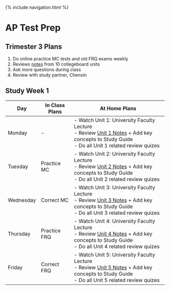 {% include navigation.html %}

# AP Test Prep

## Trimester 3 Plans
1. Do online practice MC tests and old FRQ exams weekly
2. Reviews [notes](https://docs.google.com/document/d/12T14sIPEiXjy65rX8DtlSmxvLnbbF8H3cUwP3p6MZOk/edit?usp=sharing) from 10 collegeboard units
3. Ask more questions during class
4. Review with study partner, Chenxin

## Study Week 1
| Day | In Class Plans | At Home Plans |
| --- | ---            | ---           |
| Monday | - | - Watch Unit 1: University Faculty Lecture<br>- Review [Unit 1 Notes](https://docs.google.com/document/u/1/d/1OYJc5A53be2sLkCj0RSXBImkKkW99okivMBGeWSDk1s/edit) + Add key concepts to Study Guide<br>- Do all Unit 1 related review quizes |
| Tuesday | Practice MC | - Watch Unit 2: University Faculty Lecture<br>- Review [Unit 2 Notes](https://docs.google.com/document/u/1/d/1Z7ZC2eQ02dlZjETf215iGPjK4fWsHHacC15Qc-GDHGw/edit) + Add key concepts to Study Guide<br>- Do all Unit 2 related review quizes |
| Wednesday | Correct MC | - Watch Unit 3: University Faculty Lecture<br>- Review [Unit 3 Notes](https://docs.google.com/document/u/1/d/1ZNDZvucqu6cIj-rZo1GJwSH_VwAaeIdEBF9du9tJNeI/edit) + Add key concepts to Study Guide<br>- Do all Unit 3 related review quizes |
| Thursday | Practice FRQ | - Watch Unit 4: University Faculty Lecture<br>- Review [Unit 4 Notes](https://docs.google.com/document/u/1/d/1W86g0bk3poXqshe1gM5snJrwr-bu23_7WzizjFT6P58/edit) + Add key concepts to Study Guide<br>- Do all Unit 4 related review quizes |
| Friday | Correct FRQ | - Watch Unit 5: University Faculty Lecture<br>- Review [Unit 5 Notes](https://docs.google.com/document/u/1/d/1p9yVZaly-h2uP4HZWTEo45JeDVDSxdcriUtkxUZIbB0/edit) + Add key concepts to Study Guide<br>- Do all Unit 5 related review quizes |
